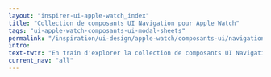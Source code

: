 ```yaml
---
layout: "inspirer-ui-apple-watch_index"
title: "Collection de composants UI Navigation pour Apple Watch"
tags: "ui-apple-watch-composants-ui-modal-sheets"
permalink: "/inspiration/ui-design/apple-watch/composants-ui/navigation/"
intro:
text-twtr: "En train d'explorer la collection de composants UI Navigation pour Apple Watch – @MagDuWebdesign"
current_nav: "all"
---
```


